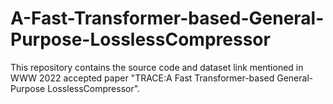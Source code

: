 # A-Fast-Transformer-based-General-Purpose-LosslessCompressor
This repository contains the source code and dataset link mentioned in WWW 2022 accepted paper "TRACE:A Fast Transformer-based General-Purpose LosslessCompressor". 
